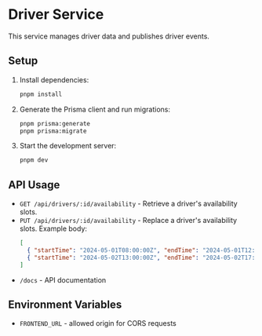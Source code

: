 # Driver Service

This service manages driver data and publishes driver events.

## Setup

1. Install dependencies:
   ```bash
   pnpm install
   ```
2. Generate the Prisma client and run migrations:
   ```bash
   pnpm prisma:generate
   pnpm prisma:migrate
   ```
3. Start the development server:
   ```bash
   pnpm dev
   ```

## API Usage

- `GET /api/drivers/:id/availability` - Retrieve a driver's availability slots.
- `PUT /api/drivers/:id/availability` - Replace a driver's availability slots. Example body:
  ```json
  [
    { "startTime": "2024-05-01T08:00:00Z", "endTime": "2024-05-01T12:00:00Z" },
    { "startTime": "2024-05-02T13:00:00Z", "endTime": "2024-05-02T17:00:00Z" }
  ]
  ```
- `/docs` - API documentation

## Environment Variables

- `FRONTEND_URL` - allowed origin for CORS requests
